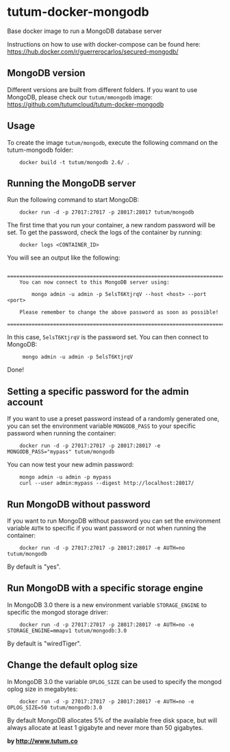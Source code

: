 tutum-docker-mongodb
====================

Base docker image to run a MongoDB database server

Instructions on how to use with docker-compose can be found here:
https://hub.docker.com/r/guerrerocarlos/secured-mongodb/

MongoDB version
---------------

Different versions are built from different folders. If you want to use MongoDB, please check our `tutum/mmongodb` image: https://github.com/tutumcloud/tutum-docker-mongodb


Usage
-----

To create the image `tutum/mongodb`, execute the following command on the tutum-mongodb folder:

        docker build -t tutum/mongodb 2.6/ .


Running the MongoDB server
--------------------------

Run the following command to start MongoDB:

        docker run -d -p 27017:27017 -p 28017:28017 tutum/mongodb

The first time that you run your container, a new random password will be set.
To get the password, check the logs of the container by running:

        docker logs <CONTAINER_ID>

You will see an output like the following:

        ========================================================================
        You can now connect to this MongoDB server using:

            mongo admin -u admin -p 5elsT6KtjrqV --host <host> --port <port>

        Please remember to change the above password as soon as possible!
        ========================================================================

In this case, `5elsT6KtjrqV` is the password set.
You can then connect to MongoDB:

         mongo admin -u admin -p 5elsT6KtjrqV

Done!


Setting a specific password for the admin account
-------------------------------------------------

If you want to use a preset password instead of a randomly generated one, you can
set the environment variable `MONGODB_PASS` to your specific password when running the container:

        docker run -d -p 27017:27017 -p 28017:28017 -e MONGODB_PASS="mypass" tutum/mongodb

You can now test your new admin password:

        mongo admin -u admin -p mypass
        curl --user admin:mypass --digest http://localhost:28017/

Run MongoDB without password
----------------------------

If you want to run MongoDB without password you can set the environment variable `AUTH` to specific if you want password or not when running the container:

        docker run -d -p 27017:27017 -p 28017:28017 -e AUTH=no tutum/mongodb

By default is "yes".


Run MongoDB with a specific storage engine
------------------------------------------

In MongoDB 3.0 there is a new environment variable `STORAGE_ENGINE` to specific the mongod storage driver:

        docker run -d -p 27017:27017 -p 28017:28017 -e AUTH=no -e STORAGE_ENGINE=mmapv1 tutum/mongodb:3.0

By default is "wiredTiger".


Change the default oplog size
-----------------------------

In MongoDB 3.0 the variable `OPLOG_SIZE` can be used to specify the mongod oplog size in megabytes:

        docker run -d -p 27017:27017 -p 28017:28017 -e AUTH=no -e OPLOG_SIZE=50 tutum/mongodb:3.0

By default MongoDB allocates 5% of the available free disk space, but will always allocate at least 1 gigabyte and never more than 50 gigabytes.


**by http://www.tutum.co**
